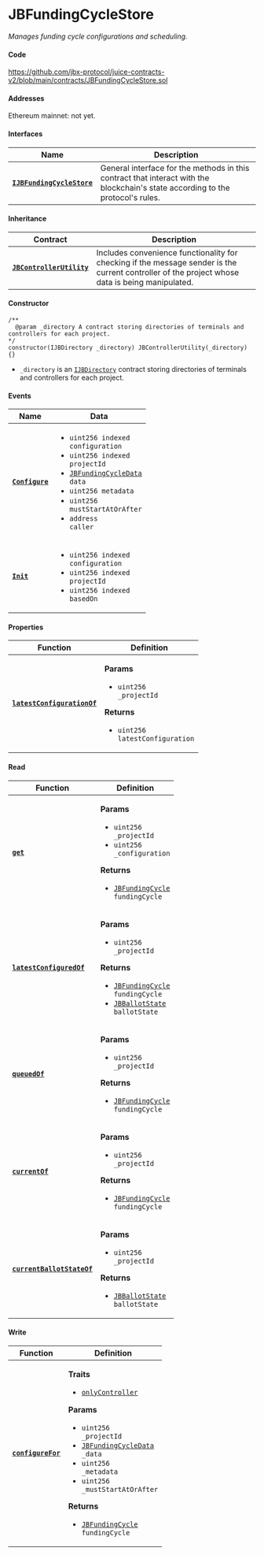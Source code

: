 # JBFundingCycleStore

_Manages funding cycle configurations and scheduling._


#### Code

https://github.com/jbx-protocol/juice-contracts-v2/blob/main/contracts/JBFundingCycleStore.sol

#### Addresses

Ethereum mainnet:  not yet.
<!-- Ethereum mainnet: [`0xce2Ce2F37fE5B2C2Dd047908B2F61c9c3f707272`](https://etherscan.io/address/0xce2Ce2F37fE5B2C2Dd047908B2F61c9c3f707272) -->

#### Interfaces

| Name                                                                   | Description                                                                                                                              |
| ---------------------------------------------------------------------- | ---------------------------------------------------------------------------------------------------------------------------------------- |
| [**`IJBFundingCycleStore`**](/protocol/api/interfaces/ijbfundingcyclestore.md) | General interface for the methods in this contract that interact with the blockchain's state according to the protocol's rules. |

#### Inheritance

| Contract                                                         | Description                                                                                                                                   |
| ---------------------------------------------------------------- | --------------------------------------------------------------------------------------------------------------------------------------------- |
| [**`JBControllerUtility`**](/protocol/api/contracts/or-abstract/jbcontrollerutility/) | Includes convenience functionality for checking if the message sender is the current controller of the project whose data is being manipulated.                                      |

#### Constructor

```
/** 
  @param _directory A contract storing directories of terminals and controllers for each project.
*/
constructor(IJBDirectory _directory) JBControllerUtility(_directory) {}
```

* `_directory` is an [`IJBDirectory`](/protocol/api/interfaces/ijbdirectory.md) contract storing directories of terminals and controllers for each project.

#### Events

| Name                                   | Data                                                                                                                                                                                                                                                                                                                                                      |
| -------------------------------------- | --------------------------------------------------------------------------------------------------------------------------------------------------------------------------------------------------------------------------------------------------------------------------------------------------------------------------------------------------------- |
| [**`Configure`**](/protocol/api/contracts/jbfundingcyclestore/events/configure.md) | <ul><li><code>uint256 indexed configuration</code></li><li><code>uint256 indexed projectId</code></li><li><code>[JBFundingCycleData](/protocol/api/data-structures/jbfundingcycledata.md) data</code></li><li><code>uint256 metadata</code></li><li><code>uint256 mustStartAtOrAfter</code></li><li><code>address caller</code></li></ul> |BANNY
| [**`Init`**](/protocol/api/contracts/jbfundingcyclestore/events/init.md)           | <ul><li><code>uint256 indexed configuration</code></li><li><code>uint256 indexed projectId</code></li><li><code>uint256 indexed basedOn</code></li></ul>                                                                                                                                                                                                 |

#### Properties

| Function                                     | Definition                                                                                                                                                    |
| -------------------------------------------- | ------------------------------------------------------------------------------------------------------------------------------------------------------------- |
| [**`latestConfigurationOf`**](/protocol/api/contracts/jbfundingcyclestore/properties/latestconfigurationof.md) | <p><strong>Params</strong></p><ul><li><code>uint256 _projectId</code></li></ul><p><strong>Returns</strong></p><ul><li><code>uint256 latestConfiguration</code></li></ul> |

#### Read

| Function                                                   | Definition                                                                                                                                                                                                                                      |
| ---------------------------------------------------------- | ----------------------------------------------------------------------------------------------------------------------------------------------------------------------------------------------------------------------------------------------- |
| [**`get`**](read/get.md)                                   | <p><strong>Params</strong></p><ul><li><code>uint256 _projectId</code></li><li><code>uint256 _configuration</code></li></ul><p><strong>Returns</strong></p><ul><li><code>[JBFundingCycle](/protocol/api/data-structures/jbfundingcycle.md) fundingCycle</code></li></ul> |
| [**`latestConfiguredOf`**](read/latestconfiguredof.md)                         | <p><strong>Params</strong></p><ul><li><code>uint256 _projectId</code></li></ul><p><strong>Returns</strong></p><ul><li><code>[JBFundingCycle](/protocol/api/data-structures/jbfundingcycle.md) fundingCycle</code></li><li><code>[JBBallotState](/protocol/api/enums/jbballotstate.md) ballotState</code></li></ul>      |
| [**`queuedOf`**](read/queuedof.md)                         | <p><strong>Params</strong></p><ul><li><code>uint256 _projectId</code></li></ul><p><strong>Returns</strong></p><ul><li><code>[JBFundingCycle](/protocol/api/data-structures/jbfundingcycle.md) fundingCycle</code></li></ul>      |
| [**`currentOf`**](read/currentof.md)                       | <p><strong>Params</strong></p><ul><li><code>uint256 _projectId</code></li></ul><p><strong>Returns</strong></p><ul><li><code>[JBFundingCycle](/protocol/api/data-structures/jbfundingcycle.md) fundingCycle</code></li></ul>      |
| [**`currentBallotStateOf`**](read/currentballotstateof.md) | <p><strong>Params</strong></p><ul><li><code>uint256 _projectId</code></li></ul><p><strong>Returns</strong></p><ul><li><code>[JBBallotState](/protocol/api/enums/jbballotstate.md) ballotState</code></li></ul>                   |

#### Write

| Function                                    | Definition                                                                                                                                                                                                                                                                                                                                                                                                                                                                                                                                                                                                                                                                                                                                                               |
| ------------------------------------------- | ------------------------------------------------------------------------------------------------------------------------------------------------------------------------------------------------------------------------------------------------------------------------------------------------------------------------------------------------------------------------------------------------------------------------------------------------------------------------------------------------------------------------------------------------------------------------------------------------------------------------------------------------------------------------------------------------------------------------------------------------------------------------ |
| [**`configureFor`**](write/configurefor.md) | <p><strong>Traits</strong></p><ul><li><code>[onlyController](/protocol/api/contracts/or-abstract/jbcontrollerutility/modifiers/onlycontroller.md)</code></li></ul><p><strong>Params</strong></p><ul><li><code>uint256 _projectId</code></li><li><code>[JBFundingCycleData](/protocol/api/data-structures/jbfundingcycledata.md) _data</code></li><li><code>uint256 _metadata</code></li><li><code>uint256 _mustStartAtOrAfter</code></li></ul><p><strong>Returns</strong></p><ul><li><code>[JBFundingCycle](/protocol/api/data-structures/jbfundingcycle.md) fundingCycle</code></li></ul> |
